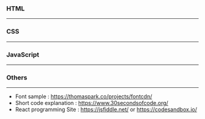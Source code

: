 ### HTML
- - -
### CSS
- - -
### JavaScript
- - -
### Others
- - -
- Font sample : https://thomaspark.co/projects/fontcdn/
- Short code explanation : https://www.30secondsofcode.org/
- React programming Site : https://jsfiddle.net/ or https://codesandbox.io/
